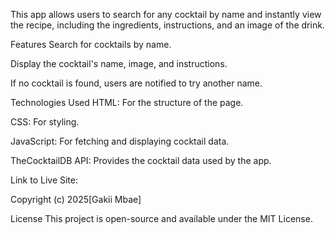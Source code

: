 This app allows users to search for any cocktail by name and instantly view the recipe, including the ingredients, instructions, and an image of the drink.

Features
Search for cocktails by name.

Display the cocktail's name, image, and instructions.

If no cocktail is found, users are notified to try another name.


Technologies Used 
HTML: For the structure of the page.

CSS: For styling.

JavaScript: For fetching and displaying cocktail data.

TheCocktailDB API: Provides the cocktail data used by the app.

Link to Live Site: 

Copyright (c) 2025[Gakii Mbae]

License 
This project is open-source and available under the MIT License.

